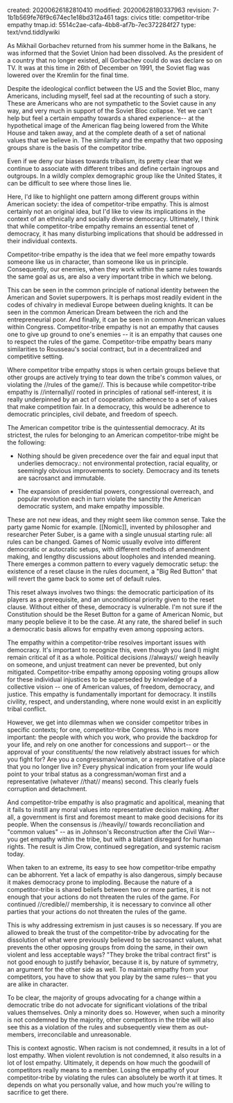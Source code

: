 created: 20200626182810410
modified: 20200628180337963
revision: 7-1b1b569fe76f9c674ec1e18bd312a461
tags: civics
title: competitor-tribe empathy
tmap.id: 5514c2ae-cafa-4bb8-af7b-7ec372284f27
type: text/vnd.tiddlywiki

As Mikhail Gorbachev returned from his summer home in the Balkans, he was informed that the Soviet Union had been dissolved. As the president of a country that no longer existed, all Gorbachev could do was declare so on TV. It was at this time in 26th of December on 1991, the Soviet flag was lowered over the Kremlin for the final time.

Despite the ideological conflict between the US and the Soviet Bloc, many Americans, including myself, feel sad at the recounting of such a story. These are Americans who are not sympathetic to the Soviet cause in any way, and very much in support of the Soviet Bloc collapse. Yet we can't help but feel a certain empathy towards a shared experience-- at the hypothetical image of the American flag being lowered from the White House and taken away, and at the complete death of a set of national values that we believe in. The similarity and the empathy that two opposing groups share is the basis of the competitor tribe.

Even if we deny our biases towards tribalism, its pretty clear that we continue to associate with different tribes and define certain ingroups and outgroups. In a wildly complex demographic group like the United States, it can be difficult to see where those lines lie. 

Here, I'd like to highlight one pattern among different groups within American society: the idea of competitor-tribe empathy. This is almost certainly not an original idea, but I'd like to view its implications in the context of an ethnically and socially diverse democracy. Ultimately, I think that while competitor-tribe empathy remains an essential tenet of democracy, it has many disturbing implications that should be addressed in their individual contexts.

Competitor-tribe empathy is the idea that we feel more empathy towards someone like us in character, than someone like us in principle. Consequently, our enemies, when they work within the same rules towards the same goal as us, are also a very important tribe in which we belong.

This can be seen in the common principle of national identity between the American and Soviet superpowers.  It is perhaps most readily evident in the codes of chivalry in medieval Europe between dueling knights. It can be seen in the common American Dream between the rich and the entrepreneurial poor. And finally, it can be seen in common American values within Congress. Competitor-tribe empathy is not an empathy that causes one to give up ground to one's enemies -- it is an empathy that causes one to respect the rules of the game. Competitor-tribe empathy bears many similarities to  Rousseau's social contract, but in a decentralized and competitive setting.

Where competitor tribe empathy stops is when certain groups believe that other groups are actively trying to tear down the tribe's common values, or violating the //rules of the game//. This is because while competitor-tribe empathy is //internally// rooted in principles of rational self-interest, it is really underpinned by an act of cooperation: adherence to a set of values that make competition fair. In a democracy, this would be adherence to democratic principles, civil debate, and freedom of speech. 

The American competitor tribe is the quintessential democracy. At its strictest, the rules for belonging to an American competitor-tribe might be the following: 

* Nothing should be given precedence over the fair and equal input that underlies democracy.: not environmental protection, racial equality, or seemingly obvious improvements to society. Democracy and its tenets are sacrosanct and immutable.

* The expansion of presidential powers, congressional overreach, and popular revolution each in turn violate the sanctity the American democratic system, and make empathy impossible.

These are not new ideas, and they might seem like common sense. Take the party game Nomic for example. [[Nomic]], invented by philosopher and researcher Peter Suber, is a game with a single unusual starting rule: all rules can be changed. Games of Nomic usually evolve into different democratic or autocratic setups, with different methods of amendment making, and lengthy discussions about loopholes and intended meaning. There emerges a common pattern to every vaguely democratic setup: the existence of a reset clause in the rules document, a "Big Red Button" that will revert the game back to some set of default rules. 

This reset always involves two things: the democratic participation of its players as a prerequisite, and an unconditional priority given to the reset clause. Without either of these, democracy is vulnerable. I'm not sure if the Constitution should be the Reset Button for a game of American Nomic, but many people believe it to be the case. At any rate, the shared belief in such a democratic basis allows for empathy even among opposing actors.

The empathy within a competitor-tribe resolves important issues with democracy. It's important to recognize this, even though you (and I) might remain critical of it as a whole. Political decisions //always// weigh heavily on someone, and unjust treatment can never be prevented, but only mitigated. Competitor-tribe empathy among opposing voting groups allow for these individual injustices to be superseded by knowledge of a collective vision -- one of American values, of freedom, democracy, and justice. This empathy is fundamentally important for democracy. It instills civility, respect, and understanding, where none would exist in an explicitly tribal conflict.

However, we get into dilemmas when we consider competitor tribes in specific contexts; for one, competitor-tribe Congress. Who is more important: the people with which you work, who provide the backdrop for your life, and rely on one another for concessions and support-- or the approval of your constituents/ the now relatively abstract issues for which you fight for? Are you a congressman/woman, or a representative of a place that you no longer live in? Every physical indication from your life would point to your tribal status as a congressman/woman first and a representative (whatever //that// means) second. This clearly fuels corruption and detachment.

And competitor-tribe empathy is also pragmatic and apolitical, meaning that it fails to instill any moral values into representative decision making. After all, a government is first and foremost meant to make good decisions for its people. When the consensus is //heavily// towards reconciliation and "common values" -- as in Johnson's Reconstruction after the Civil War-- you get empathy within the tribe, but with a blatant disregard for human rights. The result is Jim Crow, continued segregation, and systemic racism today.

When taken to an extreme, its easy to see how competitor-tribe empathy can be abhorrent. Yet a lack of empathy is also dangerous, simply because it makes democracy prone to imploding. Because the nature of a competitor-tribe is shared beliefs between two or more parties, it is not enough that your actions do not threaten the rules of the game. For continued //credible// membership, it is necessary to convince all other parties that your actions do not threaten the rules of the game. 

This is why addressing extremism in just causes is so necessary. If you are allowed to break the trust of the competitor-tribe by advocating for the dissolution of what were previously believed to be sacrosanct values, what prevents the other opposing groups from doing the same, in their own violent and less acceptable ways? "They broke the tribal contract first" is not good enough to justify behavior, because it is, by nature of symmetry, an argument for the other side as well. To maintain empathy from your competitors, you have to show that you play by the same rules-- that you are alike in character.

 To be clear, the majority of groups advocating for a change within a democratic tribe do not advocate for significant violations of the tribal values themselves. Only a minority does so. However, when such a minority is not condemned by the majority, other competitors in the tribe will also see this as a violation of the rules and subsequently view them as out-members, irreconcilable and unreasonable.

This is context agnostic. When racism is not condemned, it results in a lot of lost empathy. When violent revolution is not condemned, it also results in a lot of lost empathy.  Ultimately, it depends on how much the goodwill of competitors really means to a member. Losing the empathy of your competitor-tribe by violating the rules can absolutely be worth it at times. It depends on what you personally value, and how much you're willing to sacrifice to get there.